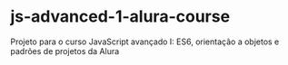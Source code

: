 # js-advanced-1-alura-course
Projeto para o curso JavaScript avançado I: ES6, orientação a objetos e padrões de projetos da Alura
